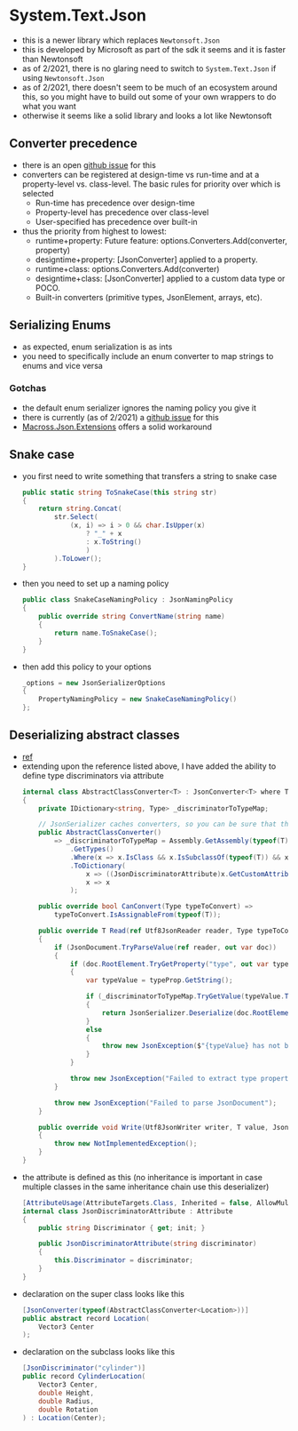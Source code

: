 # System.Text.Json

- this is a newer library which replaces `Newtonsoft.Json`
- this is developed by Microsoft as part of the sdk it seems and it is faster than Newtonsoft
- as of 2/2021, there is no glaring need to switch to `System.Text.Json` if using `Newtonsoft.Json`
- as of 2/2021, there doesn't seem to be much of an ecosystem around this, so you might have to build out some of your own wrappers to do what you want
- otherwise it seems like a solid library and looks a lot like Newtonsoft

## Converter precedence
- there is an open [github issue](https://github.com/dotnet/runtime/issues/1130) for this
- converters can be registered at design-time vs run-time and at a property-level vs. class-level. The basic rules for priority over which is selected
    - Run-time has precedence over design-time
    - Property-level has precedence over class-level
    - User-specified has precedence over built-in
- thus the priority from highest to lowest:
    - runtime+property: Future feature: options.Converters.Add(converter, property)
    - designtime+property: [JsonConverter] applied to a property.
    - runtime+class: options.Converters.Add(converter)
    - designtime+class: [JsonConverter] applied to a custom data type or POCO.
    - Built-in converters (primitive types, JsonElement, arrays, etc).

## Serializing Enums
- as expected, enum serialization is as ints
- you need to specifically include an enum converter to map strings to enums and vice versa

### Gotchas
- the default enum serializer ignores the naming policy you give it
- there is currently (as of 2/2021) a [github issue](https://github.com/dotnet/runtime/issues/31619) for this
- [Macross.Json.Extensions](https://github.com/Macross-Software/core/tree/develop/ClassLibraries/Macross.Json.Extensions) offers a solid workaround

## Snake case
- you first need to write something that transfers a string to snake case
    ```cs
    public static string ToSnakeCase(this string str)
    {
        return string.Concat(
            str.Select(
                (x, i) => i > 0 && char.IsUpper(x)
                    ? "_" + x
                    : x.ToString()
                    )
            ).ToLower();
    }
    ```
- then you need to set up a naming policy
    ```cs
    public class SnakeCaseNamingPolicy : JsonNamingPolicy
    {
        public override string ConvertName(string name)
        {
            return name.ToSnakeCase();
        }
    }
    ```
- then add this policy to your options
    ```cs
    _options = new JsonSerializerOptions
    {
        PropertyNamingPolicy = new SnakeCaseNamingPolicy()
    };
    ```

## Deserializing abstract classes
- [ref](https://josef.codes/polymorphic-deserialization-with-system-text-json/)
- extending upon the reference listed above, I have added the ability to define type discriminators via attribute
    ```cs
    internal class AbstractClassConverter<T> : JsonConverter<T> where T : class
    {
        private IDictionary<string, Type> _discriminatorToTypeMap;

        // JsonSerializer caches converters, so you can be sure that this only runs once per type T
        public AbstractClassConverter()
            => _discriminatorToTypeMap = Assembly.GetAssembly(typeof(T))
                .GetTypes()
                .Where(x => x.IsClass && x.IsSubclassOf(typeof(T)) && x.GetCustomAttributes(typeof(JsonDiscriminatorAttribute)).Any())
                .ToDictionary(
                    x => ((JsonDiscriminatorAttribute)x.GetCustomAttribute(typeof(JsonDiscriminatorAttribute))).Discriminator.ToLower(),
                    x => x
                );

        public override bool CanConvert(Type typeToConvert) =>
            typeToConvert.IsAssignableFrom(typeof(T));

        public override T Read(ref Utf8JsonReader reader, Type typeToConvert, JsonSerializerOptions options)
        {
            if (JsonDocument.TryParseValue(ref reader, out var doc))
            {
                if (doc.RootElement.TryGetProperty("type", out var typeProp))
                {
                    var typeValue = typeProp.GetString();

                    if (_discriminatorToTypeMap.TryGetValue(typeValue.ToLower(), out var type))
                    {
                        return JsonSerializer.Deserialize(doc.RootElement.GetRawText(), type, options) as T;
                    }
                    else
                    {
                        throw new JsonException($"{typeValue} has not been mapped to a custom type yet!");
                    }
                }

                throw new JsonException("Failed to extract type property, it might be missing?");
            }

            throw new JsonException("Failed to parse JsonDocument");
        }

        public override void Write(Utf8JsonWriter writer, T value, JsonSerializerOptions options)
        {
            throw new NotImplementedException();
        }
    }
    ```
- the attribute is defined as this (no inheritance is important in case multiple classes in the same inheritance chain use this deserializer)
    ```cs
    [AttributeUsage(AttributeTargets.Class, Inherited = false, AllowMultiple = false)]
    internal class JsonDiscriminatorAttribute : Attribute
    {
        public string Discriminator { get; init; }

        public JsonDiscriminatorAttribute(string discriminator)
        {
            this.Discriminator = discriminator;
        }
    }
    ```
- declaration on the super class looks like this
    ```cs
    [JsonConverter(typeof(AbstractClassConverter<Location>))]
    public abstract record Location(
        Vector3 Center
    );
    ```
- declaration on the subclass looks like this
    ```cs
    [JsonDiscriminator("cylinder")]
    public record CylinderLocation(
        Vector3 Center,
        double Height,
        double Radius,
        double Rotation
    ) : Location(Center);
    ```
